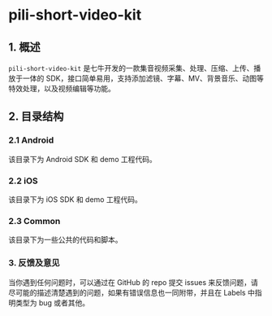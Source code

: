 # pili-short-video-kit

## 1. 概述

`pili-short-video-kit` 是七牛开发的一款集音视频采集、处理、压缩、上传、播放于一体的 SDK，接口简单易用，支持添加滤镜、字幕、MV、背景音乐、动图等特效处理，以及视频编辑等功能。

## 2. 目录结构

### 2.1 Android

该目录下为 Android SDK 和 demo 工程代码。

### 2.2 iOS

该目录下为 iOS SDK 和 demo 工程代码。

### 2.3 Common

该目录下为一些公共的代码和脚本。

### 3. 反馈及意见

当你遇到任何问题时，可以通过在 GitHub 的 repo 提交 issues 来反馈问题，请尽可能的描述清楚遇到的问题，如果有错误信息也一同附带，并且在 Labels 中指明类型为 bug 或者其他。

